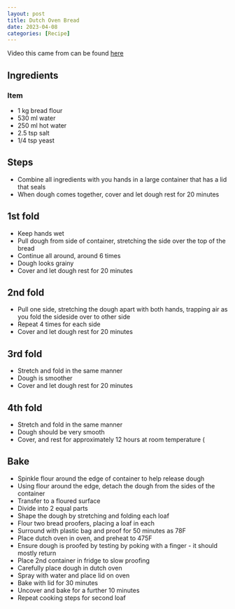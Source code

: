 ```yaml
---
layout: post
title: Dutch Oven Bread
date: 2023-04-08
categories: [Recipe]
---
```


Video this came from can be found [here](https://www.youtube.com/watch?v=s8Rf2LBgmsc&list=WL)
## Ingredients

### Item

* 1 kg bread flour
*	530 ml water
*	250 ml hot water
*	2.5 tsp salt
*	1/4 tsp yeast

## Steps

*	Combine all ingredients with you hands in a large container that has a lid that seals
*	When dough comes together, cover and let dough rest for 20 minutes

## 1st fold
*	Keep hands wet
*	Pull dough from side of container, stretching the side over the top of the bread
*	Continue all around, around 6 times
*	Dough looks grainy
*	Cover and let dough rest for 20 minutes

## 2nd fold
*	Pull one side, stretching the dough apart with both hands, trapping air as you fold the sideside over to other side
*	Repeat 4 times for each side
*	Cover and let dough rest for 20 minutes

## 3rd fold
*	Stretch and fold in the same manner
*	Dough is smoother
*	Cover and let dough rest for 20 minutes

## 4th fold
*	Stretch and fold in the same manner
*	Dough should be very smooth
*	Cover, and rest for approximately 12 hours at room temperature (

## Bake
* Spinkle flour around the edge of container to help release dough
* Using flour around the edge, detach the dough from the sides of the container
*	Transfer to a floured surface
*	Divide into 2 equal parts
*	Shape the dough by stretching and folding each loaf
*	Flour two bread proofers, placing a loaf in each
*	Surround with plastic bag and proof for 50 minutes as 78F
*	Place dutch oven in oven, and preheat to 475F
*	Ensure dough is proofed by testing by poking with a finger - it should mostly return
*	Place 2nd container in fridge to slow proofing
*	Carefully place dough in dutch oven
*	Spray with water and place lid on oven
*	Bake with lid for 30 minutes
*	Uncover and bake for a further 10 minutes
* Repeat cooking steps for second loaf
